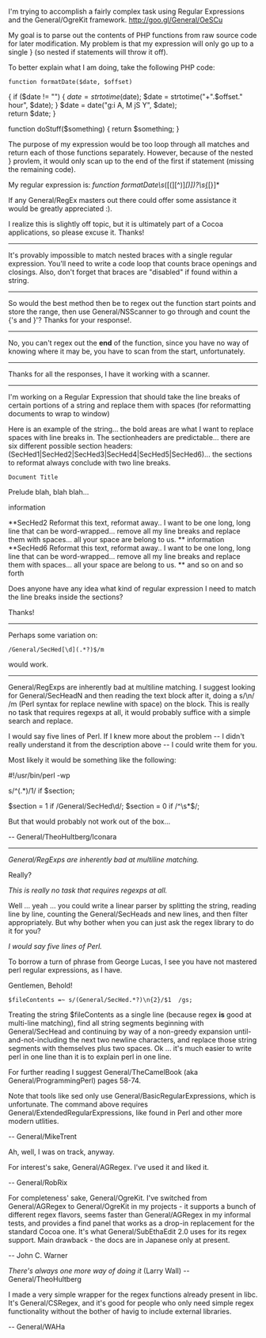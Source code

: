

I'm trying to accomplish a fairly complex task using Regular Expressions and the General/OgreKit framework. http://goo.gl/General/OeSCu

My goal is to parse out the contents of PHP functions from raw source code for later modification.  My problem is that my expression will only go up to a single } (so nested if statements will throw it off).

To better explain what I am doing, take the following PHP code:

    function formatDate($date, $offset)
{
	if ($date != "")
	{
		$date = strtotime($date);
		$date = strtotime("+".$offset." hour", $date);
	}
	$date = date("g:i A, M jS Y", $date);	
	return $date;
}
	
function doStuff($something)
{
	return $something;
}


The purpose of my expression would be too loop through all matches and return each of those functions separately. However, because of the nested } provlem, it would only scan up to the end of the first if statement (missing the remaining code).

My regular expression is: *function formatDate\\s*([(][^)]*[)])?\\s*[{](([^}]|[\\n\\r])*)[}]*

If any General/RegEx masters out there could offer some assistance it would be greatly appreciated :).

I realize this is slightly off topic, but it is ultimately part of a Cocoa applications, so please excuse it.  Thanks!

----

It's provably impossible to match nested braces with a single regular expression. You'll need to write a code loop that counts brace openings and closings. Also, don't forget that braces are "disabled" if found within a string.

----

So would the best method then be to regex out the function start points and store the range, then use General/NSScanner to go through and count the {'s and }'?  Thanks for your response!.

----

No, you can't regex out the **end** of the function, since you have no way of knowing where it may be, you have to scan from the start, unfortunately.

----

Thanks for all the responses, I have it working with a scanner.

----

I'm working on a Regular Expression that should take the line breaks of certain portions of a string and replace them with spaces (for reformatting documents to wrap to window)

Here is an example of the string... the bold areas are what I want to replace spaces with line breaks in. The sectionheaders are predictable... there are six different possible section headers: (SecHed1|SecHed2|SecHed3|SecHed4|SecHed5|SecHed6)... the sections to reformat always conclude with two line breaks.

    Document Title

Prelude
blah, blah
blah...

information

**SecHed2
Reformat this text, reformat away.. I want to be one long, long
line that can be word-wrapped... remove all my line breaks and
replace them with spaces... all your space are belong to us.
**
information
**SecHed6
Reformat this text, reformat away.. I want to be one long, long
line that can be word-wrapped... remove all my line breaks and
replace them with spaces... all your space are belong to us.
**
and so on and so forth

Does anyone have any idea what kind of regular expression I need to match the line breaks inside the sections?

Thanks!

----

Perhaps some variation on:

    /General/SecHed[\d](.*?)$/m

would work.

----

General/RegExps are inherently bad at multiline matching. I suggest looking for     General/SecHeadN and then reading the text block after it, doing a     s/\n/ /m (Perl syntax for replace newline with space) on the block. This is really no task that requires regexps at all, it would probably suffice with a simple search and replace.

I would say five lines of Perl. If I knew more about the problem -- I didn't really understand it from the description above -- I could write them for you.

Most likely it would be something like the following:

    
#!/usr/bin/perl -wp

s/^(.*)$/$1/ if $section;

$section = 1 if /General/SecHed\d/;
$section = 0 if /^\s*$/;


But that would probably not work out of the box...

-- General/TheoHultberg/Iconara 

----

*General/RegExps are inherently bad at multiline matching.*

Really?

*This is really no task that requires regexps at all.*

Well ... yeah ... you could write a linear parser by splitting the string, reading line by line, counting the General/SecHeads and new lines, and then filter appropriately. But why bother when you can just ask the regex library to do it for you?

*I would say five lines of Perl.*

To borrow a turn of phrase from George Lucas, I see you have not mastered perl regular expressions, as I have. 

Gentlemen, Behold!

    $fileContents =~ s/(General/SecHed.*?)\n{2}/$1  /gs;

Treating the string $fileContents as a single line (because regex **is** good at multi-line matching), find all string segments beginning with General/SecHead and continuing by way of a non-greedy expansion until-and-not-including the next two newline characters, and replace those string segments with themselves plus two spaces. Ok ... it's much easier to write perl in one line than it is to explain perl in one line.

For further reading I suggest General/TheCamelBook (aka General/ProgrammingPerl) pages 58-74.

Note that tools like sed only use General/BasicRegularExpressions, which is unfortunate. The command above requires General/ExtendedRegularExpressions, like found in Perl and other more modern utlities.

-- General/MikeTrent

Ah, well, I was on track, anyway.

For interest's sake, General/AGRegex. I've used it and liked it.

-- General/RobRix

For completeness' sake, General/OgreKit. I've switched from General/AGRegex to General/OgreKit in my projects - it supports a bunch of different regex flavors, seems faster than General/AGRegex in my informal tests, and provides a find panel that works as a drop-in replacement for the standard Cocoa one. It's what General/SubEthaEdit 2.0 uses for its regex support. Main drawback - the docs are in Japanese only at present.

-- John C. Warner

*There's always one more way of doing it* (Larry Wall) --General/TheoHultberg

I made a very simple wrapper for the regex functions already present in libc. It's General/CSRegex, and it's good for people who only need simple regex functionality without the bother of havig to include external libraries.

-- General/WAHa
